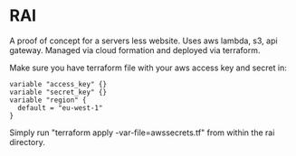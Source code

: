 # RAI

A proof of concept for a servers less website. Uses aws lambda, s3, api gateway. Managed via cloud formation and deployed via terraform.

Make sure you have terraform file with your aws access key and secret in:
```
variable "access_key" {}
variable "secret_key" {}
variable "region" {
  default = "eu-west-1"
}
```

Simply run "terraform apply -var-file=awssecrets.tf" from within the rai directory.